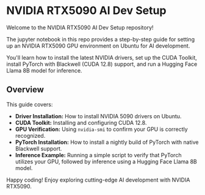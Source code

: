 # NVIDIA RTX5090 AI Dev Setup

Welcome to the NVIDIA RTX5090 AI Dev Setup repository! 

The jupyter notebook in this repo provides a step-by-step guide for setting up an NVIDIA RTX5090 GPU environment on Ubuntu for AI development. 

You'll learn how to install the latest NVIDIA drivers, set up the CUDA Toolkit, install PyTorch with Blackwell (CUDA 12.8) support, and run a Hugging Face Llama 8B model for inference.

## Overview

This guide covers:
- **Driver Installation:** How to install NVIDIA 5090 drivers on Ubuntu.
- **CUDA Toolkit:** Installing and configuring CUDA 12.8.
- **GPU Verification:** Using `nvidia-smi` to confirm your GPU is correctly recognized.
- **PyTorch Installation:** How to install a nightly build of PyTorch with native Blackwell support.
- **Inference Example:** Running a simple script to verify that PyTorch utilizes your GPU, followed by inference using a Hugging Face Llama 8B model.

Happy coding! Enjoy exploring cutting-edge AI development with NVIDIA RTX5090.
